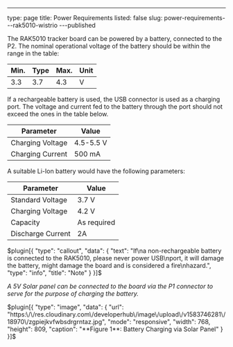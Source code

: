 ---
type: page
title: Power Requirements
listed: false
slug: power-requirements---rak5010-wistrio
---published

The RAK5010 tracker board can be powered by a battery, connected to the P2. The nominal operational voltage of the battery should be within the range in the table:

| **Min.** | **Type** | **Max.** | **Unit** | 
| ---- | ---- | ---- | ---- | 
| 3.3 | 3.7 | 4.3 | V | 


If a rechargeable
battery is used, the USB connector is used as a charging port. The voltage and
current fed to the battery through the port should not exceed the ones in the
table below.

| **Parameter** | **Value** | 
| ---- | ---- | 
| Charging Voltage | 4.5-5.5 V | 
| Charging Current | 500 mA | 


A suitable Li-Ion battery would have the following parameters:

| **Parameter** | **Value** | 
| ---- | ---- | 
| Standard Voltage | 3.7 V | 
| Charging Voltage | 4.2 V | 
| Capacity | As required | 
| Discharge Current | 2A | 


$plugin[{
    "type": "callout",
    "data": {
        "text": "If\na non-rechargeable battery is connected to the RAK5010, please never power USB\nport, it will damage the battery, might damage the board and is considered a fire\nhazard.",
        "type": "info",
        "title": "Note"
    }
}]$

_A 5V Solar panel can be connected to the board
via the P1 connector to serve for the purpose of charging the battery._

$plugin[{
    "type": "image",
    "data": {
        "url": "https:\/\/res.cloudinary.com\/developerhub\/image\/upload\/v1583746281\/18970\/zgpiejkvfwbsdrgrntaz.jpg",
        "mode": "responsive",
        "width": 768,
        "height": 809,
        "caption": "**Figure 1**: Battery Charging via Solar Panel"
    }
}]$

